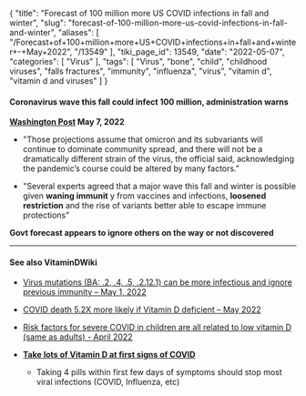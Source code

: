 {
    "title": "Forecast of 100 million more US COVID infections in fall and winter",
    "slug": "forecast-of-100-million-more-us-covid-infections-in-fall-and-winter",
    "aliases": [
        "/Forecast+of+100+million+more+US+COVID+infections+in+fall+and+winter+-+May+2022",
        "/13549"
    ],
    "tiki_page_id": 13549,
    "date": "2022-05-07",
    "categories": [
        "Virus"
    ],
    "tags": [
        "Virus",
        "bone",
        "child",
        "childhood viruses",
        "falls fractures",
        "immunity",
        "influenza",
        "virus",
        "vitamin d",
        "vitamin d and viruses"
    ]
}


#### Coronavirus wave this fall could infect 100 million, administration warns

 **[Washington Post](https://www.washingtonpost.com/health/2022/05/06/fall-winter-coronavirus-wave/) May 7, 2022** 

* "Those projections assume that omicron and its subvariants will continue to dominate community spread, and there will not be a dramatically different strain of the virus, the official said, acknowledging the pandemic’s course could be altered by many factors."

* "Several experts agreed that a major wave this fall and winter is possible given  **waning immunit** y from vaccines and infections,  **loosened restriction**  and the rise of variants better able to escape immune protections"

 **Govt forecast appears to ignore others on the way or not discovered** 

---

#### See also VitaminDWiki

* [Virus mutations (BA: .2, .4, .5, .2.12.1) can be more infectious and ignore previous immunity – May 1, 2022](/posts/virus-mutations-ba-2-4-5-2121-can-be-more-infectious-and-ignore-previous-immunity)

* [COVID death 5.2X more likely if Vitamin D deficient – May 2022](/posts/covid-death-52x-more-likely-if-vitamin-d-deficient)

* [Risk factors for severe COVID in children are all related to low vitamin D (same as adults) - April 2022](/posts/risk-factors-for-severe-covid-in-children-are-all-related-to-low-vitamin-d-same-as-adults)

*  **[Take lots of Vitamin D at first signs of COVID](/posts/take-lots-of-vitamin-d-at-first-signs-of-covid)** 

   * Taking 4 pills within first few days of symptoms should stop most viral infections (COVID, Influenza, etc)